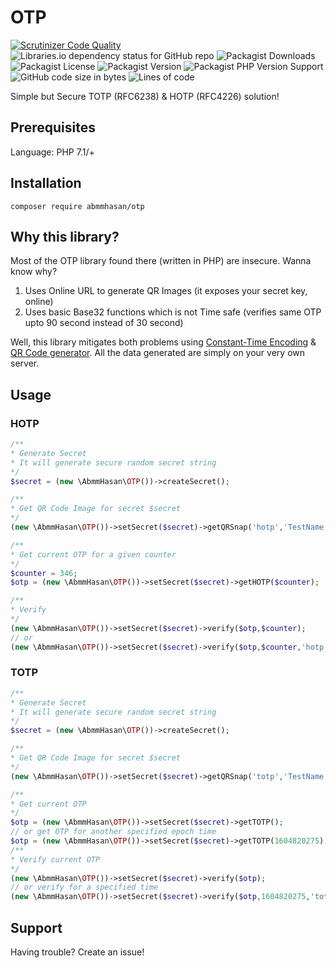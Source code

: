 # OTP

[![Scrutinizer Code Quality](https://img.shields.io/scrutinizer/quality/g/abmmhasan/otp)](https://scrutinizer-ci.com/g/abmmhasan/otp)
![Libraries.io dependency status for GitHub repo](https://img.shields.io/librariesio/github/abmmhasan/otp)
![Packagist Downloads](https://img.shields.io/packagist/dt/abmmhasan/otp)
![Packagist License](https://img.shields.io/packagist/l/abmmhasan/otp)
![Packagist Version](https://img.shields.io/packagist/v/abmmhasan/otp)
![Packagist PHP Version Support](https://img.shields.io/packagist/php-v/abmmhasan/otp)
![GitHub code size in bytes](https://img.shields.io/github/languages/code-size/abmmhasan/otp)
![Lines of code](https://img.shields.io/tokei/lines/github/abmmhasan/otp)


Simple but Secure TOTP (RFC6238) & HOTP (RFC4226) solution!


## Prerequisites

Language: PHP 7.1/+

## Installation

```
composer require abmmhasan/otp
```

## Why this library?

Most of the OTP library found there (written in PHP) are insecure. Wanna know why?
1. Uses Online URL to generate QR Images (it exposes your secret key, online)
2. Uses basic Base32 functions which is not Time safe (verifies same OTP upto 90 second instead of 30 second)

Well, this library mitigates both problems using [Constant-Time Encoding](https://github.com/paragonie/constant_time_encoding) & [QR Code generator](https://github.com/Bacon/BaconQrCode).
All the data generated are simply on your very own server.

## Usage

### HOTP

```php
/**
* Generate Secret
* It will generate secure random secret string
*/
$secret = (new \AbmmHasan\OTP())->createSecret();

/**
* Get QR Code Image for secret $secret
*/
(new \AbmmHasan\OTP())->setSecret($secret)->getQRSnap('hotp','TestName','TestTitle');

/**
* Get current OTP for a given counter
*/
$counter = 346;
$otp = (new \AbmmHasan\OTP())->setSecret($secret)->getHOTP($counter);

/**
* Verify
*/
(new \AbmmHasan\OTP())->setSecret($secret)->verify($otp,$counter);
// or
(new \AbmmHasan\OTP())->setSecret($secret)->verify($otp,$counter,'hotp');
```

### TOTP

```php
/**
* Generate Secret
* It will generate secure random secret string
*/
$secret = (new \AbmmHasan\OTP())->createSecret();

/**
* Get QR Code Image for secret $secret
*/
(new \AbmmHasan\OTP())->setSecret($secret)->getQRSnap('totp','TestName','TestTitle');

/**
* Get current OTP
*/
$otp = (new \AbmmHasan\OTP())->setSecret($secret)->getTOTP();
// or get OTP for another specified epoch time
$otp = (new \AbmmHasan\OTP())->setSecret($secret)->getTOTP(1604820275);
/**
* Verify current OTP
*/
(new \AbmmHasan\OTP())->setSecret($secret)->verify($otp);
// or verify for a specified time
(new \AbmmHasan\OTP())->setSecret($secret)->verify($otp,1604820275,'totp');
```

## Support

Having trouble? Create an issue!
